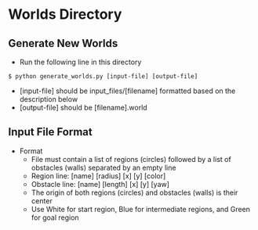 # Worlds Directory

## Generate New Worlds
* Run the following line in this directory

`$ python generate_worlds.py [input-file] [output-file]`

  * [input-file] should be input_files/[filename] formatted based on the description below
  * [output-file] should be [filename].world
  
## Input File Format
* Format
  * File must contain a list of regions (circles) followed by a list of obstacles (walls) separated by an empty line
  * Region line: [name] [radius] [x] [y] [color]
  * Obstacle line: [name] [length] [x] [y] [yaw]
  * The origin of both regions (circles) and obstacles (walls) is their center
  * Use White for start region, Blue for intermediate regions, and Green for goal region
 
